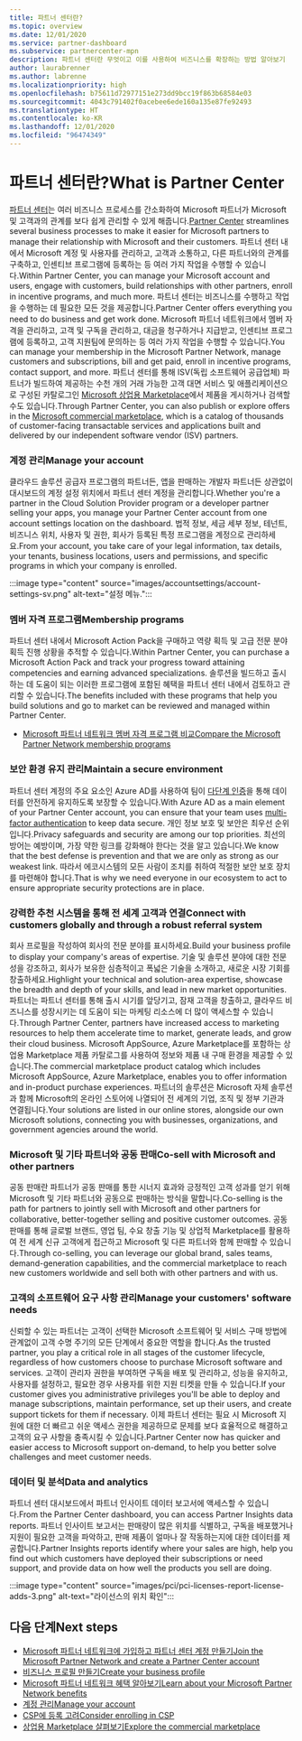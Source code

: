```yaml
---
title: 파트너 센터란?
ms.topic: overview
ms.date: 12/01/2020
ms.service: partner-dashboard
ms.subservice: partnercenter-mpn
description: 파트너 센터란 무엇이고 이를 사용하여 비즈니스를 확장하는 방법 알아보기
author: laurabrenner
ms.author: labrenne
ms.localizationpriority: high
ms.openlocfilehash: b75611d72977151e273dd9bcc19f863b68584e03
ms.sourcegitcommit: 4043c791402f0acebee6ede160a135e87fe92493
ms.translationtype: HT
ms.contentlocale: ko-KR
ms.lasthandoff: 12/01/2020
ms.locfileid: "96474349"
---
```

# <a name="what-is-partner-center"></a><span data-ttu-id="f55f4-103">파트너 센터란?</span><span class="sxs-lookup"><span data-stu-id="f55f4-103">What is Partner Center</span></span>

<span data-ttu-id="f55f4-104">[파트너 센터](https://partner.microsoft.com/dashboard/home)는 여러 비즈니스 프로세스를 간소화하여 Microsoft 파트너가 Microsoft 및 고객과의 관계를 보다 쉽게 관리할 수 있게 해줍니다.</span><span class="sxs-lookup"><span data-stu-id="f55f4-104">[Partner Center](https://partner.microsoft.com/dashboard/home) streamlines several business processes to make it easier for Microsoft partners to manage their relationship with Microsoft and their customers.</span></span>   <span data-ttu-id="f55f4-105">파트너 센터 내에서 Microsoft 계정 및 사용자를 관리하고, 고객과 소통하고, 다른 파트너와의 관계를 구축하고, 인센티브 프로그램에 등록하는 등 여러 가지 작업을 수행할 수 있습니다.</span><span class="sxs-lookup"><span data-stu-id="f55f4-105">Within Partner Center, you can manage your Microsoft account and users, engage with customers, build relationships with other partners, enroll in incentive programs, and much more.</span></span> <span data-ttu-id="f55f4-106">파트너 센터는 비즈니스를 수행하고 작업을 수행하는 데 필요한 모든 것을 제공합니다.</span><span class="sxs-lookup"><span data-stu-id="f55f4-106">Partner Center offers everything you need to do business and get work done.</span></span> <span data-ttu-id="f55f4-107">Microsoft 파트너 네트워크에서 멤버 자격을 관리하고, 고객 및 구독을 관리하고, 대금을 청구하거나 지급받고, 인센티브 프로그램에 등록하고, 고객 지원팀에 문의하는 등 여러 가지 작업을 수행할 수 있습니다.</span><span class="sxs-lookup"><span data-stu-id="f55f4-107">You can manage your membership in the Microsoft Partner Network, manage customers and subscriptions, bill and get paid, enroll in incentive programs, contact support, and more.</span></span> <span data-ttu-id="f55f4-108">파트너 센터를 통해 ISV(독립 소프트웨어 공급업체) 파트너가 빌드하여 제공하는 수천 개의 거래 가능한 고객 대면 서비스 및 애플리케이션으로 구성된 카탈로그인 [Microsoft 상업용 Marketplace](/azure/marketplace)에서 제품을 게시하거나 검색할 수도 있습니다.</span><span class="sxs-lookup"><span data-stu-id="f55f4-108">Through Partner Center, you can also publish or explore offers in the [Microsoft commercial marketplace](/azure/marketplace), which is a catalog of thousands of customer-facing transactable services and applications built and delivered by our  independent software vendor (ISV) partners.</span></span>

### <a name="manage-your-account"></a><span data-ttu-id="f55f4-109">계정 관리</span><span class="sxs-lookup"><span data-stu-id="f55f4-109">Manage your account</span></span>

<span data-ttu-id="f55f4-110">클라우드 솔루션 공급자 프로그램의 파트너든, 앱을 판매하는 개발자 파트너든 상관없이 대시보드의 계정 설정 위치에서 파트너 센터 계정을 관리합니다.</span><span class="sxs-lookup"><span data-stu-id="f55f4-110">Whether you're a partner in the Cloud Solution Provider program or a developer partner selling your apps, you manage your Partner Center account from one account settings location on the dashboard.</span></span>  <span data-ttu-id="f55f4-111">법적 정보, 세금 세부 정보, 테넌트, 비즈니스 위치, 사용자 및 권한, 회사가 등록된 특정 프로그램을 계정으로 관리하세요.</span><span class="sxs-lookup"><span data-stu-id="f55f4-111">From your account, you take care of your legal information, tax details, your tenants, business locations, users and permissions, and specific programs in which your company is enrolled.</span></span> 

:::image type="content" source="images/accountsettings/account-settings-sv.png" alt-text="설정 메뉴.":::


### <a name="membership-programs"></a><span data-ttu-id="f55f4-113">멤버 자격 프로그램</span><span class="sxs-lookup"><span data-stu-id="f55f4-113">Membership programs</span></span>

<span data-ttu-id="f55f4-114">파트너 센터 내에서 Microsoft Action Pack을 구매하고 역량 획득 및 고급 전문 분야 획득 진행 상황을 추적할 수 있습니다.</span><span class="sxs-lookup"><span data-stu-id="f55f4-114">Within Partner Center, you can  purchase a Microsoft Action Pack and track your progress toward attaining competencies and earning advanced specializations.</span></span> <span data-ttu-id="f55f4-115">솔루션을 빌드하고 출시하는 데 도움이 되는 이러한 프로그램에 포함된 혜택을 파트너 센터 내에서 검토하고 관리할 수 있습니다.</span><span class="sxs-lookup"><span data-stu-id="f55f4-115">The benefits included with these programs that help you build solutions and go to market can be reviewed and managed within Partner Center.</span></span>

- [<span data-ttu-id="f55f4-116">Microsoft 파트너 네트워크 멤버 자격 프로그램 비교</span><span class="sxs-lookup"><span data-stu-id="f55f4-116">Compare the Microsoft Partner Network membership programs</span></span>](https://partner.microsoft.com/membership/compare-offers) 


### <a name="maintain-a-secure-environment"></a><span data-ttu-id="f55f4-117">보안 환경 유지 관리</span><span class="sxs-lookup"><span data-stu-id="f55f4-117">Maintain a secure environment</span></span>

<span data-ttu-id="f55f4-118">파트너 센터 계정의 주요 요소인 Azure AD를 사용하여 팀이 [다단계 인증](partner-security-requirements-mandating-mfa.md)을 통해 데이터를 안전하게 유지하도록 보장할 수 있습니다.</span><span class="sxs-lookup"><span data-stu-id="f55f4-118">With Azure AD as a main element of your Partner Center account, you can ensure that your team uses [multi-factor authentication](partner-security-requirements-mandating-mfa.md) to keep data secure.</span></span> <span data-ttu-id="f55f4-119">개인 정보 보호 및 보안은 최우선 순위입니다.</span><span class="sxs-lookup"><span data-stu-id="f55f4-119">Privacy safeguards and security are among our top priorities.</span></span> <span data-ttu-id="f55f4-120">최선의 방어는 예방이며, 가장 약한 링크를 강화해야 한다는 것을 알고 있습니다.</span><span class="sxs-lookup"><span data-stu-id="f55f4-120">We know that the best defense is prevention and that we are only as strong as our weakest link.</span></span> <span data-ttu-id="f55f4-121">따라서 에코시스템의 모든 사람이 조치를 취하여 적절한 보안 보호 장치를 마련해야 합니다.</span><span class="sxs-lookup"><span data-stu-id="f55f4-121">That is why we need everyone in our ecosystem to act to ensure appropriate security protections are in place.</span></span>

### <a name="connect-with-customers-globally-and-through-a-robust-referral-system"></a><span data-ttu-id="f55f4-122">강력한 추천 시스템을 통해 전 세계 고객과 연결</span><span class="sxs-lookup"><span data-stu-id="f55f4-122">Connect with customers globally and through a robust referral system</span></span>

<span data-ttu-id="f55f4-123">회사 프로필을 작성하여 회사의 전문 분야를 표시하세요.</span><span class="sxs-lookup"><span data-stu-id="f55f4-123">Build your business profile to display your company's areas of expertise.</span></span> <span data-ttu-id="f55f4-124">기술 및 솔루션 분야에 대한 전문성을 강조하고, 회사가 보유한 심층적이고 폭넓은 기술을 소개하고, 새로운 시장 기회를 창출하세요.</span><span class="sxs-lookup"><span data-stu-id="f55f4-124">Highlight your technical and solution-area expertise, showcase the breadth and depth of your skills, and lead in new market opportunities.</span></span> <span data-ttu-id="f55f4-125">파트너는 파트너 센터를 통해 출시 시기를 앞당기고, 잠재 고객을 창출하고, 클라우드 비즈니스를 성장시키는 데 도움이 되는 마케팅 리소스에 더 많이 액세스할 수 있습니다.</span><span class="sxs-lookup"><span data-stu-id="f55f4-125">Through Partner Center, partners have increased access to marketing resources to help them accelerate time to market, generate leads, and grow their cloud business.</span></span> <span data-ttu-id="f55f4-126">Microsoft AppSource, Azure Marketplace를 포함하는 상업용 Marketplace 제품 카탈로그를 사용하여 정보와 제품 내 구매 환경을 제공할 수 있습니다.</span><span class="sxs-lookup"><span data-stu-id="f55f4-126">The commercial marketplace product catalog which includes Microsoft AppSource, Azure Marketplace, enables you to offer information and in-product purchase experiences.</span></span> <span data-ttu-id="f55f4-127">파트너의 솔루션은 Microsoft 자체 솔루션과 함께 Microsoft의 온라인 스토어에 나열되어 전 세계의 기업, 조직 및 정부 기관과 연결됩니다.</span><span class="sxs-lookup"><span data-stu-id="f55f4-127">Your solutions are listed in our online stores, alongside our own Microsoft solutions, connecting you with businesses, organizations, and government agencies around the world.</span></span>

### <a name="co-sell-with-microsoft-and-other-partners"></a><span data-ttu-id="f55f4-128">Microsoft 및 기타 파트너와 공동 판매</span><span class="sxs-lookup"><span data-stu-id="f55f4-128">Co-sell with Microsoft and other partners</span></span>

<span data-ttu-id="f55f4-129">공동 판매란 파트너가 공동 판매를 통한 시너지 효과와 긍정적인 고객 성과를 얻기 위해 Microsoft 및 기타 파트너와 공동으로 판매하는 방식을 말합니다.</span><span class="sxs-lookup"><span data-stu-id="f55f4-129">Co-selling is the path for partners to jointly sell with Microsoft and other partners for collaborative, better-together selling and positive customer outcomes.</span></span>  <span data-ttu-id="f55f4-130">공동 판매를 통해 글로벌 브랜드, 영업 팀, 수요 창출 기능 및 상업적 Marketplace를 활용하여 전 세계 신규 고객에게 접근하고 Microsoft 및 다른 파트너와 함께 판매할 수 있습니다.</span><span class="sxs-lookup"><span data-stu-id="f55f4-130">Through co-selling, you can leverage our global brand, sales teams, demand-generation capabilities, and the commercial marketplace to reach new customers worldwide and sell both with other partners and with us.</span></span>

### <a name="manage-your-customers-software-needs"></a><span data-ttu-id="f55f4-131">고객의 소프트웨어 요구 사항 관리</span><span class="sxs-lookup"><span data-stu-id="f55f4-131">Manage your customers' software needs</span></span>

<span data-ttu-id="f55f4-132">신뢰할 수 있는 파트너는 고객이 선택한 Microsoft 소프트웨어 및 서비스 구매 방법에 관계없이 고객 수명 주기의 모든 단계에서 중요한 역할을 합니다.</span><span class="sxs-lookup"><span data-stu-id="f55f4-132">As the trusted partner, you play a critical role in all stages of the customer lifecycle, regardless of how customers choose to purchase Microsoft software and services.</span></span> <span data-ttu-id="f55f4-133">고객이 관리자 권한을 부여하면 구독을 배포 및 관리하고, 성능을 유지하고, 사용자를 설정하고, 필요한 경우 사용자를 위한 지원 티켓을 만들 수 있습니다.</span><span class="sxs-lookup"><span data-stu-id="f55f4-133">If your customer gives you administrative privileges you'll be able to deploy and manage subscriptions, maintain performance, set up their users, and create support tickets for them if necessary.</span></span> <span data-ttu-id="f55f4-134">이제 파트너 센터는 필요 시 Microsoft 지원에 대한 더 빠르고 쉬운 액세스 권한을 제공하므로 문제를 보다 효율적으로 해결하고 고객의 요구 사항을 충족시킬 수 있습니다.</span><span class="sxs-lookup"><span data-stu-id="f55f4-134">Partner Center now has quicker and easier access to Microsoft support on-demand, to help you better solve challenges and meet customer needs.</span></span>

### <a name="data-and-analytics"></a><span data-ttu-id="f55f4-135">데이터 및 분석</span><span class="sxs-lookup"><span data-stu-id="f55f4-135">Data and analytics</span></span>

<span data-ttu-id="f55f4-136">파트너 센터 대시보드에서 파트너 인사이트 데이터 보고서에 액세스할 수 있습니다.</span><span class="sxs-lookup"><span data-stu-id="f55f4-136">From the Partner Center dashboard, you can access Partner Insights data reports.</span></span> <span data-ttu-id="f55f4-137">파트너 인사이트 보고서는 판매량이 많은 위치를 식별하고, 구독을 배포했거나 지원이 필요한 고객을 파악하고, 판매 제품이 얼마나 잘 작동하는지에 대한 데이터를 제공합니다.</span><span class="sxs-lookup"><span data-stu-id="f55f4-137">Partner Insights reports identify where your sales are high, help you find out which customers have deployed their subscriptions or need support, and provide data on how well the products you sell are doing.</span></span>

:::image type="content" source="images/pci/pci-licenses-report-license-adds-3.png" alt-text="라이선스의 위치 확인":::


## <a name="next-steps"></a><span data-ttu-id="f55f4-139">다음 단계</span><span class="sxs-lookup"><span data-stu-id="f55f4-139">Next steps</span></span>

- [<span data-ttu-id="f55f4-140">Microsoft 파트너 네트워크에 가입하고 파트너 센터 계정 만들기</span><span class="sxs-lookup"><span data-stu-id="f55f4-140">Join the Microsoft Partner Network and create a Partner Center account</span></span>](mpn-create-a-partner-center-account.md)
- [<span data-ttu-id="f55f4-141">비즈니스 프로필 만들기</span><span class="sxs-lookup"><span data-stu-id="f55f4-141">Create your business profile</span></span>](create-a-marketing-profile.md)
- [<span data-ttu-id="f55f4-142">Microsoft 파트너 네트워크 혜택 알아보기</span><span class="sxs-lookup"><span data-stu-id="f55f4-142">Learn about your Microsoft Partner Network benefits</span></span>](mpn-find-benefits.md)
- [<span data-ttu-id="f55f4-143">계정 관리</span><span class="sxs-lookup"><span data-stu-id="f55f4-143">Manage your account</span></span>](partner-center-account-setup.md)
- [<span data-ttu-id="f55f4-144">CSP에 등록 고려</span><span class="sxs-lookup"><span data-stu-id="f55f4-144">Consider enrolling in CSP</span></span>](csp-overview.md)
- [<span data-ttu-id="f55f4-145">상업용 Marketplace 살펴보기</span><span class="sxs-lookup"><span data-stu-id="f55f4-145">Explore the commercial marketplace</span></span>](csp-commercial-marketplace-overview.md)

